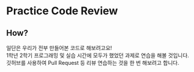 # Practice Code Review

## How?

일단은 우리가 전부 만들어본 코드로 해보려고요! \
1학년 2학기 프로그래밍 및 실습 시간에 모두가 했었던 과제로 연습을 해볼 것입니다. \
깃허브를 사용하여 Pull Request 등 리뷰 연습하는 것을 한 번 해보려고 합니다.
